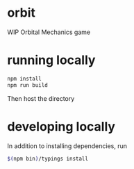 # orbit
WIP Orbital Mechanics game

# running locally
```bash
npm install
npm run build
```
Then host the directory

# developing locally
In addition to installing dependencies, run
```bash
$(npm bin)/typings install
```
